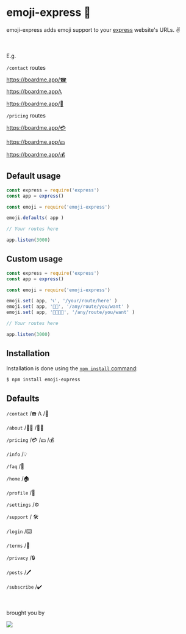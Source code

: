 
# emoji-express 🚂

  

 emoji-express adds emoji support to your [express](http://expressjs.com/) website's URLs. ✌️
  
  <br>
  
  E.g.
  
  `/contact` routes
  
  https://boardme.app/☎
  
  https://boardme.app/📞
  
  https://boardme.app/🤙
  
  `/pricing` routes
  
  https://boardme.app/💳

  https://boardme.app/💵

  https://boardme.app/💰


## Default usage

```js
const express = require('express')
const app = express()

const emoji = require('emoji-express')

emoji.defaults( app )

// Your routes here

app.listen(3000)
```

## Custom usage

```js
const express = require('express')
const app = express()

const emoji = require('emoji-express')

emoji.set( app, '📞', '/your/route/here' )
emoji.set( app, '🍉🍌', '/any/route/you/want' )
emoji.set( app, '🥑😂😂😂', '/any/route/you/want' )

// Your routes here

app.listen(3000)
```


## Installation

Installation is done using the
[`npm install` command](https://docs.npmjs.com/getting-started/installing-npm-packages-locally):

```bash
$ npm install emoji-express
```

## Defaults

`/contact` /☎️ /📞 /🤙

`/about` /🙋‍♂️ /🙋‍♀️  

`/pricing` /💳 /💵 /💰 

`/info` /💡

`/faq` /🤔

`/home` /🏠

`/profile` /👤

`/settings` /⚙

`/support` / 🛠️

`/login` /⌨️

`/terms` /📜

`/privacy` /🔒

`/posts` /🖊️

`/subscribe` /✔️

<br>

  brought you by
  
  <a href="https://www.boardme.app/">
    <img style="width="100px;" src="https://www.boardme.app/public/img/boardme-blue.svg">
  </a>


